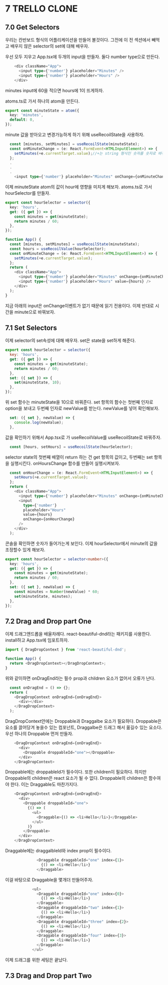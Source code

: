 # 7 TRELLO CLONE

## 7.0 Get Selectors

우리는 칸반보드 형식의 어플리케이션을 만들어 볼것이다.
그전에 이 전 섹션에서 빼먹고 배우지 않은 selector의 set에 대해 배우자.

우선 모두 지우고 App.tsx에 두개의 input을 만들자. 둘다 number type으로 만든다.

```TypeScript
    <div className="App">
      <input type={'number'} placeholder="Minutes" />
      <input type={'number'} placeholder="Hours" />
    </div>
```

minutes input에 60을 적으면 hours에 1이 뜨게하자.

atoms.ts로 가서 하나의 atom을 만든다.

```TypeScript
export const minuteState = atom({
  key: 'minutes',
  default: 0,
});
```

minute 값을 받아오고 변경가능하게 하기 위해 useRecoilState을 사용하자.

```TypeScript
  const [minutes, setMinutes] = useRecoilState(minuteState);
  const onMinuteChange = (e: React.FormEvent<HTMLInputElement>) => {
    setMinutes(+e.currentTarget.value);//+는 string 형식인 숫자를 숫자로 바꿔줌
  };
  .
  .
  .
    <input type={'number'} placeholder="Minutes" onChange={onMinuteChange} />

```

이제 minuteState atom의 값이 hour에 영향을 미치게 해보자. atoms.ts로 가서 hourSelector를 만들자.

```TypeScript
export const hourSelector = selector({
  key: 'hours',
  get: ({ get }) => {
    const minutes = get(minuteState);
    return minutes / 60;
  },
});

function App() {
  const [minutes, setMinutes] = useRecoilState(minuteState);
  const hours = useRecoilValue(hourSelector);
  const onMinuteChange = (e: React.FormEvent<HTMLInputElement>) => {
    setMinutes(+e.currentTarget.value);
  };
  return (
    <div className="App">
      <input type={'number'} placeholder="Minutes" onChange={onMinuteChange} />
      <input type={'number'} placeholder="Hours" value={hours} />
    </div>
  );
}
```

지금 아래의 input은 onChange이벤트가 없기 때문에 읽기 전용이다.
이제 반대로 시간을 minute으로 바꿔보자.

## 7.1 Set Selectors

이제 selector의 set속성에 대해 배우자. set은 state을 set하게 해준다.

```JavaScript
export const hourSelector = selector({
  key: 'hours',
  get: ({ get }) => {
    const minutes = get(minuteState);
    return minutes / 60;
  },
  set: ({ set }) => {
    set(minuteState, 10);
  },
});
```

위 set 함수는 minuteState을 10으로 바꿔준다. set 항목의 함수는 첫번째 인자로 option을 보내고 두번째 인자로 newValue를 받는다. newValue를 넣어 확인해보자.

```JavaScript
  set: ({ set }, newValue) => {
    console.log(newValue);
  },
```

값을 확인하기 위해서 App.tsx로 가 useRecoilValue를 useRecoilState로 바꿔주자.

```JavaScript
  const [hours, setHours] = useRecoilState(hourSelector);

```

selector state의 첫번째 배열이 return 하는 건 get 항목의 값이고, 두번째는 set 항목을 실행시킨다. onHoursChange 함수를 만들어 실행시켜보자.

```TypeScript
  const onHourChange = (e: React.FormEvent<HTMLInputElement>) => {
    setHours(+e.currentTarget.value);
  };
  return (
    <div className="App">
      <input type={'number'} placeholder="Minutes" onChange={onMinuteChange} />
      <input
        type={'number'}
        placeholder="Hours"
        value={hours}
        onChange={onHourChange}
      />
    </div>
  );
```

콘솔을 확인하면 숫자가 들어가는게 보인다.
이제 hourSelector에서 minute의 값을 조정할수 있게 해보자.

```TypeScript
export const hourSelector = selector<number>({
  key: 'hours',
  get: ({ get }) => {
    const minutes = get(minuteState);
    return minutes / 60;
  },
  set: ({ set }, newValue) => {
    const minutes = Number(newValue) * 60;
    set(minuteState, minutes);
  },
});

```

## 7.2 Drag and Drop part One

이제 드래그앤드롭을 배울차례다. react-beautiful-dnd라는 패키지를 사용한다. install하고 App.tsx에 임포트하자.

```TypeScript
import { DragDropContext } from 'react-beautiful-dnd';

function App() {
  return <DragDropContext></DragDropContext>;
}
```

위와 같이하면 onDragEnd라는 필수 prop과 children 요소가 없어서 오류가 난다.

```JavaScript
  const onDragEnd = () => {};
  return (
    <DragDropContext onDragEnd={onDragEnd}>
      <div></div>
    </DragDropContext>
  );
```

DragDropContext안에는 Droppable과 Draggalbe 요소가 필요하다. Droppable은 요소를 끌어당겨 놓을수 있는 컴포넌트, Draggalbe은 드래그 해서 옮길수 있는 요소다. 우선 하나의 Droppable 먼저 만들자.

```JavaScript
    <DragDropContext onDragEnd={onDragEnd}>
      <div>
        <Droppable droppableId="one"></Droppable>
      </div>
    </DragDropContext>
```

Droppable에는 droppableId가 필수이다. 또한 children이 필요하다. 하지만 Droppable의 children은 react 요소가 될 수 없다. Droppable의 children은 함수여야 한다. 이는 Draggable도 마찬가지다.

```JavaScript
    <DragDropContext onDragEnd={onDragEnd}>
      <div>
        <Droppable droppableId="one">
          {() => (
            <ul>
              <Draggable>{() => <li>Hello</li>}</Draggable>
            </ul>
          )}
        </Droppable>
      </div>
    </DragDropContext>
```

Draggable에는 draggalbleId와 index prop이 필수이다.

```JavaScript
              <Draggable draggableId="one" index={1}>
                {() => <li>Hello</li>}
              </Draggable>
```

이걸 바탕으로 Draggable을 몇개더 만들어주자.

```JavaScript
            <ul>
              <Draggable draggableId="one" index={0}>
                {() => <li>Hello</li>}
              </Draggable>
              <Draggable draggableId="two" index={1}>
                {() => <li>Hello</li>}
              </Draggable>
              <Draggable draggableId="three" index={2}>
                {() => <li>Hello</li>}
              </Draggable>
              <Draggable draggableId="four" index={3}>
                {() => <li>Hello</li>}
              </Draggable>
            </ul>
```

이제 드래그를 위한 세팅은 끝났다.

## 7.3 Drag and Drop part Two
